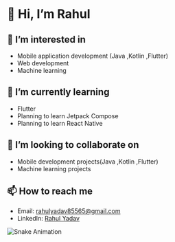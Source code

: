 # 👋 Hi, I’m Rahul

## 👀 I’m interested in
- Mobile application development (Java ,Kotlin ,Flutter)
- Web development
- Machine learning

## 🌱 I’m currently learning
- Flutter
- Planning to learn Jetpack Compose
- Planning to learn React Native

## 💞️ I’m looking to collaborate on
- Mobile development projects(Java ,Kotlin ,Flutter)
- Machine learning projects

## 📫 How to reach me
- Email: rahulyadav85565@gmail.com
- LinkedIn: [Rahul Yadav](https://www.linkedin.com/in/rahulyadav12/)

![Snake Animation](https://github.com/rahulyadav12/rahulyadav12/blob/output/github-contribution-grid-snake.svg)
